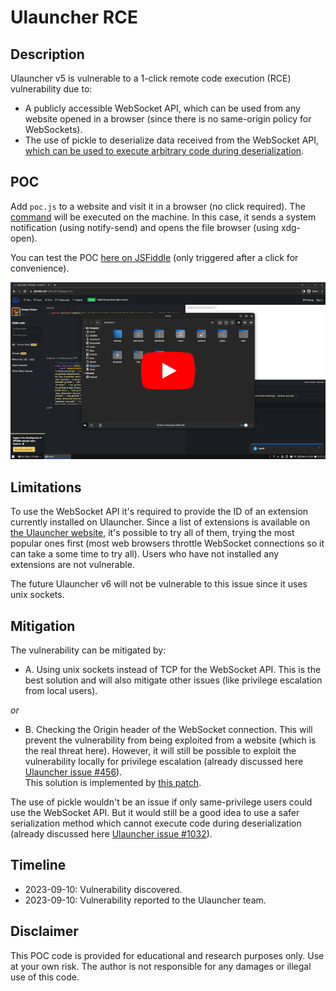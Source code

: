 # Ulauncher RCE

## Description

Ulauncher v5 is vulnerable to a 1-click remote code execution (RCE)
vulnerability due to:

- A publicly accessible WebSocket API, which can be used from any website
  opened in a browser (since there is no same-origin policy for WebSockets).
- The use of pickle to deserialize data received from the WebSocket API,
  [which can be used to execute arbitrary code during deserialization][1].

## POC

Add `poc.js` to a website and visit it in a browser (no click required).
The [command][2] will be executed on the machine. In this case, it sends a
system notification (using notify-send) and opens the file browser (using
xdg-open).

You can test the POC [here on JSFiddle][3] (only triggered after a click for
convenience).

[![POC Screenshot](./.readme/poc_screenshot.png?raw=true)](https://www.youtube.com/watch?v=llUw-SVjRvQ)

## Limitations

To use the WebSocket API it's required to provide the ID of an extension
currently installed on Ulauncher.
Since a list of extensions is available on [the Ulauncher website][4], it's
possible to try all of them, trying the most popular ones first (most web
browsers throttle WebSocket connections so it can take a some time to try all).
Users who have not installed any extensions are not vulnerable.

The future Ulauncher v6 will not be vulnerable to this issue since it uses unix
sockets.

## Mitigation

The vulnerability can be mitigated by:

- A. Using unix sockets instead of TCP for the WebSocket API.
  This is the best solution and will also mitigate other issues (like
  privilege escalation from local users).

_or_

- B. Checking the Origin header of the WebSocket connection.
  This will prevent the vulnerability from being exploited from a website
  (which is the real threat here).
  However, it will still be possible to exploit the vulnerability locally for
  privilege escalation (already discussed here [Ulauncher issue #456][5]).\
  This solution is implemented by [this patch](./Allow-only-trusted-origins-to-access-the-WebSocket-API.patch).

The use of pickle wouldn't be an issue if only same-privilege users could use
the WebSocket API.
But it would still be a good idea to use a safer serialization method which
cannot execute code during deserialization (already discussed here
[Ulauncher issue #1032][6]).

## Timeline

- 2023-09-10: Vulnerability discovered.
- 2023-09-10: Vulnerability reported to the Ulauncher team.

## Disclaimer

This POC code is provided for educational and research purposes only.
Use at your own risk.
The author is not responsible for any damages or illegal use of this code.

[1]: https://web.archive.org/web/20230910030644/https://docs.python.org/3/library/pickle.html
[2]: https://github.com/nathan818fr/ulauncher-vulnerability-RCE/blob/main/generate_poc.py#L48
[3]: https://jsfiddle.net/nathan818/9apgorv1/3/
[4]: https://ext.ulauncher.io/
[5]: https://github.com/Ulauncher/Ulauncher/issues/456
[6]: https://github.com/Ulauncher/Ulauncher/issues/1032

